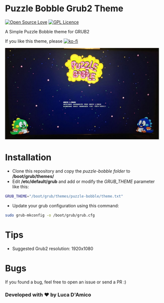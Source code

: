 # Puzzle Bobble Grub2 Theme
[![Open Source Love](https://badges.frapsoft.com/os/v1/open-source.svg?v=103)](https://github.com/ellerbrock/open-source-badges/)
[![GPL Licence](https://badges.frapsoft.com/os/gpl/gpl.png?v=103)](https://opensource.org/licenses/GPL-3.0/)

A Simple Puzzle Bobble theme for GRUB2

If you like this theme, please [![ko-fi](https://www.ko-fi.com/img/githubbutton_sm.svg)](https://ko-fi.com/Z8Z511SOI)

![screenshot](https://raw.githubusercontent.com/Luca1991/Puzzle-Bobble-Grub2-Theme/master/screenshot.png)

# Installation

- Clone this repository and copy the *puzzle-bobble folder* to **/boot/grub/themes/**
- Edit **/etc/default/grub** and add or modify the *GRUB_THEME* parameter like this:
```bash
GRUB_THEME="/boot/grub/themes/puzzle-bobble/theme.txt"
```
- Update your grub configuration using this command:
```bash
sudo grub-mkconfig -o /boot/grub/grub.cfg
```

# Tips

- Suggested Grub2 resolution: 1920x1080

# Bugs

If you found a bug, feel free to open an issue or send a PR :)

### Developed with ❤ by Luca D'Amico

